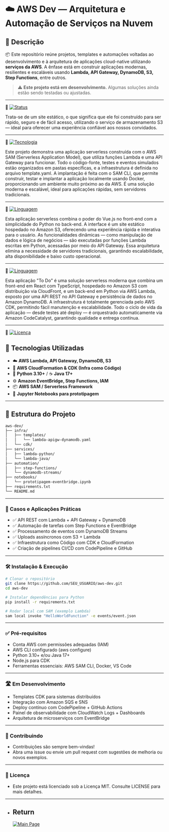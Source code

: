 # ☁️ AWS Dev — Arquitetura e Automação de Serviços na Nuvem

## 📌 Descrição

📦 Este repositório reúne projetos, templates e automações voltadas ao desenvolvimento e à arquitetura de aplicações cloud-native utilizando **serviços da AWS**. A ênfase está em construir aplicações modernas, resilientes e escaláveis usando **Lambda, API Gateway, DynamoDB, S3, Step Functions**, entre outros.

> ⚠️ **Este projeto está em desenvolvimento.** Algumas soluções ainda estão sendo testadas ou ajustadas.

---

🔗 [![Status](https://img.shields.io/badge/AWS-Site_Estático_Hospedado_em_S3-yellow?style=for-the-badge)](./AWS-lab-S3)

<p>Trata-se de um site estático, o que significa que ele foi construído para ser rápido, seguro e de fácil acesso, utilizando o serviço de armazenamento S3 — ideal para oferecer uma experiência confiável aos nossos convidados.</p>

---

🔗 [![Tecnologia](https://img.shields.io/badge/AWS-SAM_App-orange?style=for-the-badge)](./AWSSamTestApp)

<p>Este projeto demonstra uma aplicação serverless construída com o AWS SAM (Serverless Application Model), que utiliza funções Lambda e uma API Gateway para funcionar. Todo o código-fonte, testes e eventos simulados estão organizados em pastas específicas, e a infraestrutura é definida no arquivo template.yaml. A implantação é feita com o SAM CLI, que permite construir, testar e implantar a aplicação localmente usando Docker, proporcionando um ambiente muito próximo ao da AWS. É uma solução moderna e escalável, ideal para aplicações rápidas, sem servidores tradicionais.</p>

---

🔗 [![Linguagem](https://img.shields.io/badge/Vue-Python_App-blue?style=for-the-badge)](./ca-python-serverless)

<p>Esta aplicação serverless combina o poder do Vue.js no front-end com a simplicidade do Python no back-end. A interface é um site estático hospedado no Amazon S3, oferecendo uma experiência rápida e interativa para o usuário. As funcionalidades dinâmicas — como manipulação de dados e lógica de negócios — são executadas por funções Lambda escritas em Python, acessadas por meio do API Gateway. Essa arquitetura elimina a necessidade de servidores tradicionais, garantindo escalabilidade, alta disponibilidade e baixo custo operacional.</p>

---

🔗 [![Linguagem](https://img.shields.io/badge/React-Python_App-blue?style=for-the-badge)](./catalisty-react-java-app)

<p>Esta aplicação "To Do" é uma solução serverless moderna que combina um front-end em React com TypeScript, hospedado no Amazon S3 com distribuição via CloudFront, e um back-end em Python via AWS Lambda, exposto por uma API REST no API Gateway e persistência de dados no Amazon DynamoDB. A infraestrutura é totalmente gerenciada pelo AWS CDK, permitindo fácil manutenção e escalabilidade. Todo o ciclo de vida da aplicação — desde testes até deploy — é orquestrado automaticamente via Amazon CodeCatalyst, garantindo qualidade e entrega contínua.</p>

---

🔗 [![Licença](https://img.shields.io/badge/Licença-MIT-green?style=for-the-badge)](LICENSE)



## 🚀 Tecnologias Utilizadas

- ☁️ **AWS Lambda, API Gateway, DynamoDB, S3**
- 🔧 **AWS CloudFormation & CDK (Infra como Código)**
- 🐍 **Python 3.10+** / ☕ **Java 17+**
- ⚙️ **Amazon EventBridge, Step Functions, IAM**
- 📦 **AWS SAM / Serverless Framework**
- 📓 **Jupyter Notebooks para prototipagem**

---

## 📁 Estrutura do Projeto

```bash
aws-dev/
├── infra/
│   ├── templates/
│   │   └── lambda-apigw-dynamodb.yaml
│   └── cdk/
├── services/
│   ├── lambda-python/
│   └── lambda-java/
├── automation/
│   ├── step-functions/
│   └── dynamodb-streams/
├── notebooks/
│   └── prototipagem-eventbridge.ipynb
├── requirements.txt
└── README.md
```

---

### 🧪 Casos e Aplicações Práticas
- ✅ API REST com Lambda + API Gateway + DynamoDB
- ✅ Automação de tarefas com Step Functions e EventBridge
- ✅ Processamento de eventos com DynamoDB Streams
- ✅ Uploads assíncronos com S3 + Lambda
- ✅ Infraestrutura como Código com CDK e CloudFormation
- ✅ Criação de pipelines CI/CD com CodePipeline e GitHub

---

### 🛠️ Instalação & Execução

```bash
# Clonar o repositório
git clone https://github.com/SEU_USUARIO/aws-dev.git
cd aws-dev

# Instalar dependências para Python
pip install -r requirements.txt

# Rodar local com SAM (exemplo Lambda)
sam local invoke "HelloWorldFunction" -e events/event.json
```

---

### ✅ Pré-requisitos
- Conta AWS com permissões adequadas (IAM)
- AWS CLI configurado (aws configure)
- Python 3.10+ e/ou Java 17+
- Node.js para CDK
- Ferramentas essenciais: AWS SAM CLI, Docker, VS Code

---

### 🛣️ Em Desenvolvimento
 - Templates CDK para sistemas distribuídos
 - Integração com Amazon SQS e SNS
 - Deploy contínuo com CodePipeline + GitHub Actions
 - Painel de observabilidade com CloudWatch Logs + Dashboards
 - Arquitetura de microserviços com EventBridge

---

### 🤝 Contribuindo
- Contribuições são sempre bem-vindas!
- Abra uma issue ou envie um pull request com sugestões de melhoria ou novos exemplos.

---

### 📄 Licença
- Este projeto está licenciado sob a Licença MIT. Consulte LICENSE para mais detalhes.

---

- ## Return
  [![Main Page](https://img.shields.io/badge/Main-Page?style=for-the-badge&logo=github&logoColor=white)](https://github.com/alfecjo)
